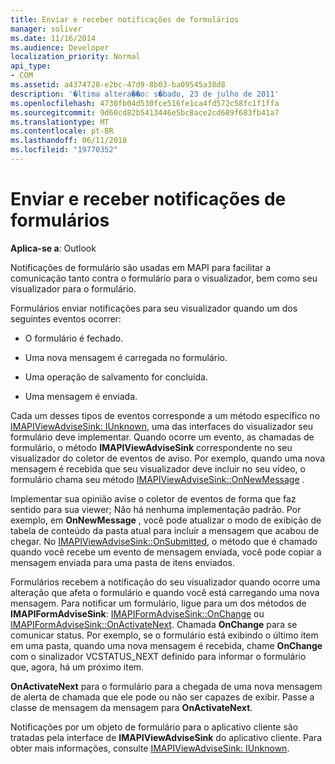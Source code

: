 ```yaml
---
title: Enviar e receber notificações de formulários
manager: soliver
ms.date: 11/16/2014
ms.audience: Developer
localization_priority: Normal
api_type:
- COM
ms.assetid: a4374728-e2bc-47d9-8b03-ba09545a38d8
description: '�ltima altera��o: s�bado, 23 de julho de 2011'
ms.openlocfilehash: 4730fb04d530fce516fe1ca4fd572c58fc1f1ffa
ms.sourcegitcommit: 9d60cd82b5413446e5bc8ace2cd689f683fb41a7
ms.translationtype: MT
ms.contentlocale: pt-BR
ms.lasthandoff: 06/11/2018
ms.locfileid: "19770352"
---
```

# <a name="sending-and-receiving-form-notifications"></a>Enviar e receber notificações de formulários

  
  
**Aplica-se a**: Outlook 
  
Notificações de formulário são usadas em MAPI para facilitar a comunicação tanto contra o formulário para o visualizador, bem como seu visualizador para o formulário.
  
Formulários enviar notificações para seu visualizador quando um dos seguintes eventos ocorrer:
  
- O formulário é fechado.
    
- Uma nova mensagem é carregada no formulário.
    
- Uma operação de salvamento for concluída.
    
- Uma mensagem é enviada.
    
Cada um desses tipos de eventos corresponde a um método específico no [IMAPIViewAdviseSink: IUnknown](imapiviewadvisesinkiunknown.md), uma das interfaces do visualizador seu formulário deve implementar. Quando ocorre um evento, as chamadas de formulário, o método **IMAPIViewAdviseSink** correspondente no seu visualizador do coletor de eventos de aviso. Por exemplo, quando uma nova mensagem é recebida que seu visualizador deve incluir no seu vídeo, o formulário chama seu método [IMAPIViewAdviseSink::OnNewMessage](imapiviewadvisesink-onnewmessage.md) . 
  
Implementar sua opinião avise o coletor de eventos de forma que faz sentido para sua viewer; Não há nenhuma implementação padrão. Por exemplo, em **OnNewMessage** , você pode atualizar o modo de exibição de tabela de conteúdo da pasta atual para incluir a mensagem que acabou de chegar. No [IMAPIViewAdviseSink::OnSubmitted](imapiviewadvisesink-onsubmitted.md), o método que é chamado quando você recebe um evento de mensagem enviada, você pode copiar a mensagem enviada para uma pasta de itens enviados.
  
Formulários recebem a notificação do seu visualizador quando ocorre uma alteração que afeta o formulário e quando você está carregando uma nova mensagem. Para notificar um formulário, ligue para um dos métodos de **IMAPIFormAdviseSink**: [IMAPIFormAdviseSink::OnChange](imapiformadvisesink-onchange.md) ou [IMAPIFormAdviseSink::OnActivateNext](imapiformadvisesink-onactivatenext.md). Chamada **OnChange** para se comunicar status. Por exemplo, se o formulário está exibindo o último item em uma pasta, quando uma nova mensagem é recebida, chame **OnChange** com o sinalizador VCSTATUS_NEXT definido para informar o formulário que, agora, há um próximo item. 
  
**OnActivateNext** para o formulário para a chegada de uma nova mensagem de alerta de chamada que ele pode ou não ser capazes de exibir. Passe a classe de mensagem da mensagem para **OnActivateNext**. 
  
Notificações por um objeto de formulário para o aplicativo cliente são tratadas pela interface de **IMAPIViewAdviseSink** do aplicativo cliente. Para obter mais informações, consulte [IMAPIViewAdviseSink: IUnknown](imapiviewadvisesinkiunknown.md).
  

